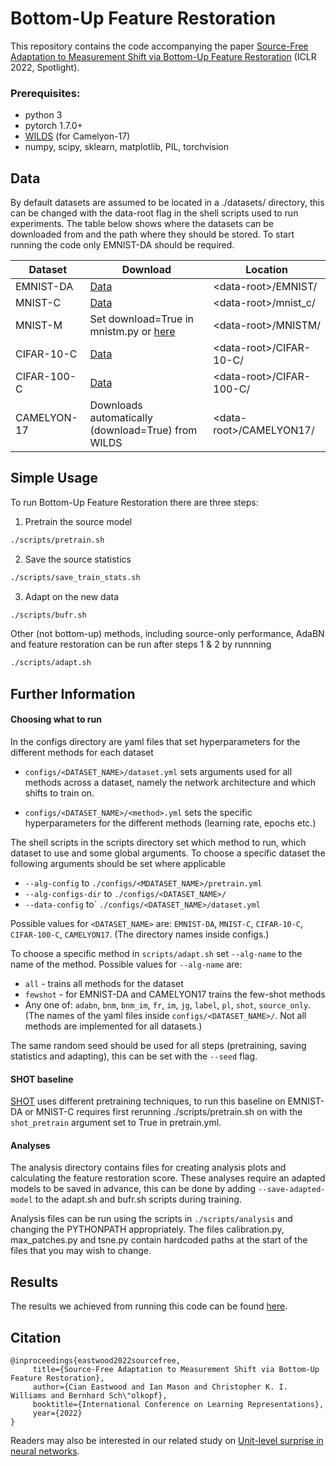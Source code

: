 # Bottom-Up Feature Restoration

This repository contains the code accompanying the paper [Source-Free Adaptation to
Measurement Shift via Bottom-Up Feature Restoration](https://arxiv.org/pdf/2107.05446.pdf) (ICLR 2022, Spotlight).

### Prerequisites:
- python 3
- pytorch 1.7.0+
- [WILDS](https://github.com/p-lambda/wilds) (for Camelyon-17)
- numpy, scipy, sklearn, matplotlib, PIL, torchvision 

## Data
By default datasets are assumed to be located in a ./datasets/ directory, this can be changed with 
the data-root flag in the shell scripts used to run experiments. The table below shows where the datasets can be 
downloaded from and the path where they should be stored. To start running the code only EMNIST-DA should be required.

| Dataset     | Download                                                                                                                          | Location                    |
|-------------|-----------------------------------------------------------------------------------------------------------------------------------|-----------------------------|
| EMNIST-DA   | [Data](https://zenodo.org/record/6602351)                                        | &lt;data-root>/EMNIST/      |
| MNIST-C     | [Data](https://zenodo.org/record/3239543)                                                                                         | &lt;data-root>/mnist_c/     |
| MNIST-M     | Set download=True in mnistm.py or [here](https://github.com/VanushVaswani/keras_mnistm/releases/download/1.0/keras_mnistm.pkl.gz) | &lt;data-root>/MNISTM/      |
| CIFAR-10-C  | [Data](https://zenodo.org/record/2535967)                                                                                         | &lt;data-root>/CIFAR-10-C/  |
| CIFAR-100-C | [Data](https://zenodo.org/record/3555552)                                                                                         | &lt;data-root>/CIFAR-100-C/ |
| CAMELYON-17 | Downloads automatically (download=True) from WILDS                                                                                | &lt;data-root>/CAMELYON17/  |

## Simple Usage

To run Bottom-Up Feature Restoration there are three steps: 

1. Pretrain the source model
```bash
./scripts/pretrain.sh
```
2. Save the source statistics
```bash
./scripts/save_train_stats.sh
```

3. Adapt on the new data
```bash
./scripts/bufr.sh
```

Other (not bottom-up) methods, including source-only performance, AdaBN and feature restoration can be run after steps 
1 & 2 by runnning
```bash
./scripts/adapt.sh
```

## Further Information

#### Choosing what to run
In the configs directory are yaml files that set hyperparameters for the different methods for each dataset
- ```configs/<DATASET_NAME>/dataset.yml``` sets arguments used for all methods across a dataset, namely the network 
architecture and which shifts to train on.

- ```configs/<DATASET_NAME>/<method>.yml``` sets the specific hyperparameters for the different methods
(learning rate, epochs etc.)

The shell scripts in the scripts directory set which method to run, which dataset to use and some global arguments. To 
choose a specific dataset the following arguments should be set where applicable
- ```--alg-config``` to ```./configs/<MDATASET_NAME>/pretrain.yml```
- ```--alg-configs-dir``` to ```./configs/<DATASET_NAME>/```
- ```--data-config``` to` ```./configs/<DATASET_NAME>/dataset.yml```

Possible values for ```<DATASET_NAME>``` are: ```EMNIST-DA```, ```MNIST-C```, ```CIFAR-10-C```, ```CIFAR-100-C```, 
```CAMELYON17```. (The directory names inside configs.)

To choose a specific method in ```scripts/adapt.sh``` set ```--alg-name``` to the name of the method. Possible values 
for ```--alg-name``` are: 
- ```all``` - trains all methods for the dataset
- ```fewshot``` - for EMNIST-DA and CAMELYON17 trains the few-shot methods
- Any one of: ```adabn```, ```bnm```, ```bnm_im```, ```fr```, ```im```, ```jg```, ```label```, ```pl```, ```shot```, 
```source_only```. (The names of the yaml files inside
```configs/<DATASET_NAME>/```. Not all methods are implemented for all datasets.)

The same random seed should be used for all steps (pretraining, saving statistics and adapting), this can be set with 
the ```--seed``` flag.






#### SHOT baseline
[SHOT](https://github.com/tim-learn/SHOT/) uses different pretraining techniques, to run this baseline on EMNIST-DA or 
MNIST-C requires first rerunning ./scripts/pretrain.sh on with the ```shot_pretrain``` argument set to True in 
pretrain.yml.


#### Analyses
The analysis directory contains files for creating analysis plots and calculating the feature restoration score. These 
analyses require an adapted models to be saved in advance, this can be done by adding ```--save-adapted-model``` to the
adapt.sh and bufr.sh scripts during training. 

Analysis files can be run using the scripts in ```./scripts/analysis``` and changing the PYTHONPATH appropriately. 
The files calibration.py, max_patches.py and tsne.py contain hardcoded paths at the start of the files that you may 
wish to change.

## Results
The results we achieved from running this code can be found [here](Results.md).

## Citation
```
@inproceedings{eastwood2022sourcefree,
     title={Source-Free Adaptation to Measurement Shift via Bottom-Up Feature Restoration}, 
     author={Cian Eastwood and Ian Mason and Christopher K. I. Williams and Bernhard Sch\"olkopf},
     booktitle={International Conference on Learning Representations},
     year={2022}
}
```

Readers may also be interested in our related study on [Unit-level surprise in neural networks](https://www.ianxmason.com/papers/unit_level_surprise.pdf).
